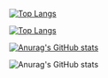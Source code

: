 
[![Top Langs](https://github-readme-stats.vercel.app/api/top-langs/?username=missaelcv)](https://github.com/missaelcv/github-readme-stats)

[![Top Langs](https://github-readme-stats.vercel.app/api/top-langs/?username=missaelcv&layout=compact)](https://github.com/missaelcv/github-readme-stats)


[![Anurag's GitHub stats](https://github-readme-stats.vercel.app/api?username=missaelcv)](https://github.com/missaelcv/github-readme-stats)

![Anurag's GitHub stats](https://github-readme-stats.vercel.app/api?username=missaelcv&hide=contribs,prs)


